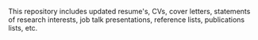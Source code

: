 This repository includes updated resume's, CVs, cover letters, statements of research interests, job talk presentations, reference lists, publications lists, etc.